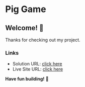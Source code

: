 # Pig Game

## Welcome! 👋

Thanks for checking out my project.

### Links

- Solution URL: [click here](https://github.com/Vinoth30457/rock-paper-scissors-master.git)
- Live Site URL: [click here](https://incandescent-cajeta-cfdaa4.netlify.app)

**Have fun building!** 🚀

